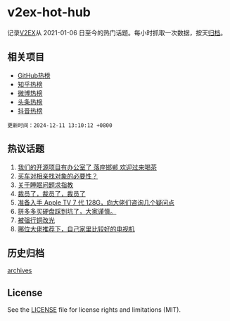 # v2ex-hot-hub

 记录[V2EX](https://www.v2ex.com/)从 2021-01-06 日至今的热门话题。每小时抓取一次数据，按天[归档](archives)。
 
 ## 相关项目

- [GitHub热榜](https://github.com/lonnyzhang423/github-hot-hub)
- [知乎热榜](https://github.com/lonnyzhang423/zhihu-hot-hub)
- [微博热榜](https://github.com/lonnyzhang423/weibo-hot-hub)
- [头条热榜](https://github.com/lonnyzhang423/toutiao-hot-hub)
- [抖音热榜](https://github.com/lonnyzhang423/douyin-hot-hub)


 `更新时间：2024-12-11 13:10:12 +0800`

## 热议话题

1. [我们的开源项目有办公室了 落座邯郸 欢迎过来喝茶](https://www.v2ex.com/t/1096407)
1. [买车对相亲找对象的必要性？](https://www.v2ex.com/t/1096438)
1. [关于睡眠问题求指教](https://www.v2ex.com/t/1096586)
1. [裁员了，裁员了，裁员了](https://www.v2ex.com/t/1096446)
1. [准备入手 Apple TV 7 代 128G，向大佬们咨询几个疑问点](https://www.v2ex.com/t/1096395)
1. [拼多多买硬盘踩到坑了，大家谨慎。](https://www.v2ex.com/t/1096415)
1. [被强行铜改光](https://www.v2ex.com/t/1096580)
1. [哪位大佬推荐下，自己家里比较好的电视机](https://www.v2ex.com/t/1096608)

## 历史归档

[archives](archives)

## License

See the [LICENSE](LICENSE) file for license rights and limitations (MIT).
